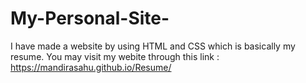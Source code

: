 # My-Personal-Site-
I have made a website by using HTML and CSS which is basically my resume. You may visit my webite through this link : https://mandirasahu.github.io/Resume/
